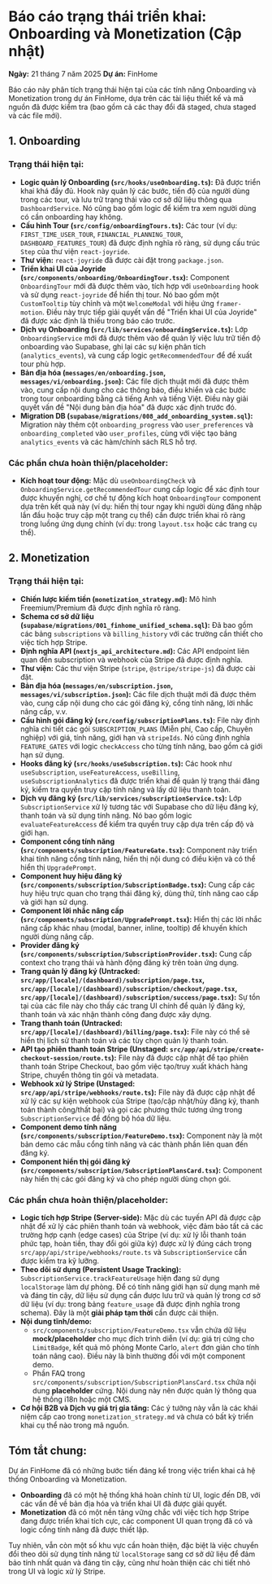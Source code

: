 # Báo cáo trạng thái triển khai: Onboarding và Monetization (Cập nhật)

**Ngày:** 21 tháng 7 năm 2025
**Dự án:** FinHome

Báo cáo này phân tích trạng thái hiện tại của các tính năng Onboarding và Monetization trong dự án FinHome, dựa trên các tài liệu thiết kế và mã nguồn đã được kiểm tra (bao gồm cả các thay đổi đã staged, chưa staged và các file mới).

## 1. Onboarding

### Trạng thái hiện tại:
*   **Logic quản lý Onboarding (`src/hooks/useOnboarding.ts`):** Đã được triển khai khá đầy đủ. Hook này quản lý các bước, tiến độ của người dùng trong các tour, và lưu trữ trạng thái vào cơ sở dữ liệu thông qua `DashboardService`. Nó cũng bao gồm logic để kiểm tra xem người dùng có cần onboarding hay không.
*   **Cấu hình Tour (`src/config/onboardingTours.ts`):** Các tour (ví dụ: `FIRST_TIME_USER_TOUR`, `FINANCIAL_PLANNING_TOUR`, `DASHBOARD_FEATURES_TOUR`) đã được định nghĩa rõ ràng, sử dụng cấu trúc `Step` của thư viện `react-joyride`.
*   **Thư viện:** `react-joyride` đã được cài đặt trong `package.json`.
*   **Triển khai UI của Joyride (`src/components/onboarding/OnboardingTour.tsx`):** Component `OnboardingTour` mới đã được thêm vào, tích hợp với `useOnboarding` hook và sử dụng `react-joyride` để hiển thị tour. Nó bao gồm một `CustomTooltip` tùy chỉnh và một `WelcomeModal` với hiệu ứng `framer-motion`. Điều này trực tiếp giải quyết vấn đề "Triển khai UI của Joyride" đã được xác định là thiếu trong báo cáo trước.
*   **Dịch vụ Onboarding (`src/lib/services/onboardingService.ts`):** Lớp `OnboardingService` mới đã được thêm vào để quản lý việc lưu trữ tiến độ onboarding vào Supabase, ghi lại các sự kiện phân tích (`analytics_events`), và cung cấp logic `getRecommendedTour` để đề xuất tour phù hợp.
*   **Bản địa hóa (`messages/en/onboarding.json`, `messages/vi/onboarding.json`):** Các file dịch thuật mới đã được thêm vào, cung cấp nội dung cho các thông báo, điều khiển và các bước trong tour onboarding bằng cả tiếng Anh và tiếng Việt. Điều này giải quyết vấn đề "Nội dung bản địa hóa" đã được xác định trước đó.
*   **Migration DB (`supabase/migrations/008_add_onboarding_system.sql`):** Migration này thêm cột `onboarding_progress` vào `user_preferences` và `onboarding_completed` vào `user_profiles`, cùng với việc tạo bảng `analytics_events` và các hàm/chính sách RLS hỗ trợ.

### Các phần chưa hoàn thiện/placeholder:
*   **Kích hoạt tour động:** Mặc dù `useOnboardingCheck` và `OnboardingService.getRecommendedTour` cung cấp logic để xác định tour được khuyến nghị, cơ chế tự động kích hoạt `OnboardingTour` component dựa trên kết quả này (ví dụ: hiển thị tour ngay khi người dùng đăng nhập lần đầu hoặc truy cập một trang cụ thể) cần được triển khai rõ ràng trong luồng ứng dụng chính (ví dụ: trong `layout.tsx` hoặc các trang cụ thể).

## 2. Monetization

### Trạng thái hiện tại:
*   **Chiến lược kiếm tiền (`monetization_strategy.md`):** Mô hình Freemium/Premium đã được định nghĩa rõ ràng.
*   **Schema cơ sở dữ liệu (`supabase/migrations/001_finhome_unified_schema.sql`):** Đã bao gồm các bảng `subscriptions` và `billing_history` với các trường cần thiết cho việc tích hợp Stripe.
*   **Định nghĩa API (`nextjs_api_architecture.md`):** Các API endpoint liên quan đến subscription và webhook của Stripe đã được định nghĩa.
*   **Thư viện:** Các thư viện Stripe (`stripe`, `@stripe/stripe-js`) đã được cài đặt.
*   **Bản địa hóa (`messages/en/subscription.json`, `messages/vi/subscription.json`):** Các file dịch thuật mới đã được thêm vào, cung cấp nội dung cho các gói đăng ký, cổng tính năng, lời nhắc nâng cấp, v.v.
*   **Cấu hình gói đăng ký (`src/config/subscriptionPlans.ts`):** File này định nghĩa chi tiết các gói `SUBSCRIPTION_PLANS` (Miễn phí, Cao cấp, Chuyên nghiệp) với giá, tính năng, giới hạn và `stripeIds`. Nó cũng định nghĩa `FEATURE_GATES` với logic `checkAccess` cho từng tính năng, bao gồm cả giới hạn sử dụng.
*   **Hooks đăng ký (`src/hooks/useSubscription.ts`):** Các hook như `useSubscription`, `useFeatureAccess`, `useBilling`, `useSubscriptionAnalytics` đã được triển khai để quản lý trạng thái đăng ký, kiểm tra quyền truy cập tính năng và lấy dữ liệu thanh toán.
*   **Dịch vụ đăng ký (`src/lib/services/subscriptionService.ts`):** Lớp `SubscriptionService` xử lý tương tác với Supabase cho dữ liệu đăng ký, thanh toán và sử dụng tính năng. Nó bao gồm logic `evaluateFeatureAccess` để kiểm tra quyền truy cập dựa trên cấp độ và giới hạn.
*   **Component cổng tính năng (`src/components/subscription/FeatureGate.tsx`):** Component này triển khai tính năng cổng tính năng, hiển thị nội dung có điều kiện và có thể hiển thị `UpgradePrompt`.
*   **Component huy hiệu đăng ký (`src/components/subscription/SubscriptionBadge.tsx`):** Cung cấp các huy hiệu trực quan cho trạng thái đăng ký, dùng thử, tính năng cao cấp và giới hạn sử dụng.
*   **Component lời nhắc nâng cấp (`src/components/subscription/UpgradePrompt.tsx`):** Hiển thị các lời nhắc nâng cấp khác nhau (modal, banner, inline, tooltip) để khuyến khích người dùng nâng cấp.
*   **Provider đăng ký (`src/components/subscription/SubscriptionProvider.tsx`):** Cung cấp context cho trạng thái và hành động đăng ký trên toàn ứng dụng.
*   **Trang quản lý đăng ký (Untracked: `src/app/[locale]/(dashboard)/subscription/page.tsx`, `src/app/[locale]/(dashboard)/subscription/checkout/page.tsx`, `src/app/[locale]/(dashboard)/subscription/success/page.tsx`):** Sự tồn tại của các file này cho thấy các trang UI chính để quản lý đăng ký, thanh toán và xác nhận thành công đang được xây dựng.
*   **Trang thanh toán (Untracked: `src/app/[locale]/(dashboard)/billing/page.tsx`):** File này có thể sẽ hiển thị lịch sử thanh toán và các tùy chọn quản lý thanh toán.
*   **API tạo phiên thanh toán Stripe (Unstaged: `src/app/api/stripe/create-checkout-session/route.ts`):** File này đã được cập nhật để tạo phiên thanh toán Stripe Checkout, bao gồm việc tạo/truy xuất khách hàng Stripe, chuyển thông tin gói và metadata.
*   **Webhook xử lý Stripe (Unstaged: `src/app/api/stripe/webhooks/route.ts`):** File này đã được cập nhật để xử lý các sự kiện webhook của Stripe (tạo/cập nhật/hủy đăng ký, thanh toán thành công/thất bại) và gọi các phương thức tương ứng trong `SubscriptionService` để đồng bộ hóa dữ liệu.
*   **Component demo tính năng (`src/components/subscription/FeatureDemo.tsx`):** Component này là một bản demo các mẫu cổng tính năng và các thành phần liên quan đến đăng ký.
*   **Component hiển thị gói đăng ký (`src/components/subscription/SubscriptionPlansCard.tsx`):** Component này hiển thị các gói đăng ký và cho phép người dùng chọn gói.

### Các phần chưa hoàn thiện/placeholder:
*   **Logic tích hợp Stripe (Server-side):** Mặc dù các tuyến API đã được cập nhật để xử lý các phiên thanh toán và webhook, việc đảm bảo tất cả các trường hợp cạnh (edge cases) của Stripe (ví dụ: xử lý lỗi thanh toán phức tạp, hoàn tiền, thay đổi gói giữa kỳ) được xử lý đúng cách trong `src/app/api/stripe/webhooks/route.ts` và `SubscriptionService` cần được kiểm tra kỹ lưỡng.
*   **Theo dõi sử dụng (Persistent Usage Tracking):** `SubscriptionService.trackFeatureUsage` hiện đang sử dụng `localStorage` làm dự phòng. Để có tính năng giới hạn sử dụng mạnh mẽ và đáng tin cậy, dữ liệu sử dụng cần được lưu trữ và quản lý trong cơ sở dữ liệu (ví dụ: trong bảng `feature_usage` đã được định nghĩa trong schema). Đây là một **giải pháp tạm thời** cần được cải thiện.
*   **Nội dung tĩnh/demo:**
    *   `src/components/subscription/FeatureDemo.tsx` vẫn chứa dữ liệu **mock/placeholder** cho mục đích trình diễn (ví dụ: giá trị cứng cho `LimitBadge`, kết quả mô phỏng Monte Carlo, `alert` đơn giản cho tính toán nâng cao). Điều này là bình thường đối với một component demo.
    *   Phần FAQ trong `src/components/subscription/SubscriptionPlansCard.tsx` chứa nội dung **placeholder** cứng. Nội dung này nên được quản lý thông qua hệ thống i18n hoặc một CMS.
*   **Cơ hội B2B và Dịch vụ giá trị gia tăng:** Các ý tưởng này vẫn là các khái niệm cấp cao trong `monetization_strategy.md` và chưa có bất kỳ triển khai cụ thể nào trong mã nguồn.

## Tóm tắt chung:

Dự án FinHome đã có những bước tiến đáng kể trong việc triển khai cả hệ thống Onboarding và Monetization.
*   **Onboarding** đã có một hệ thống khá hoàn chỉnh từ UI, logic đến DB, với các vấn đề về bản địa hóa và triển khai UI đã được giải quyết.
*   **Monetization** đã có một nền tảng vững chắc với việc tích hợp Stripe đang được triển khai tích cực, các component UI quan trọng đã có và logic cổng tính năng đã được thiết lập.

Tuy nhiên, vẫn còn một số khu vực cần hoàn thiện, đặc biệt là việc chuyển đổi theo dõi sử dụng tính năng từ `localStorage` sang cơ sở dữ liệu để đảm bảo tính nhất quán và đáng tin cậy, cũng như hoàn thiện các chi tiết nhỏ trong UI và logic xử lý Stripe.
